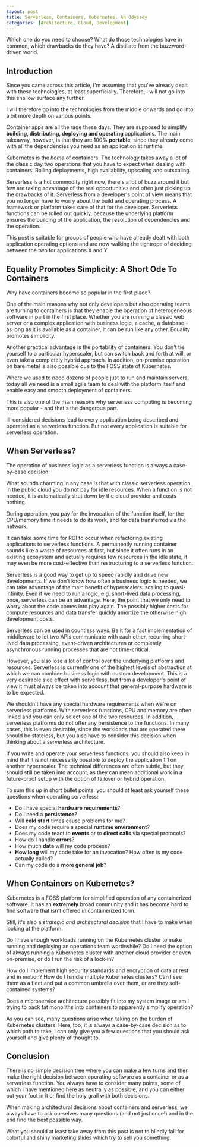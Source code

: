 ```yaml
---
layout: post
title: Serverless, Containers, Kubernetes. An Odyssey
categories: [Architecture, Cloud, Development]
---
```


Which one do you need to choose? What do those technologies have in common, which drawbacks do they have? A distillate from the buzzword-driven world.

## Introduction

Since you came across this article, I'm assuming that you've already dealt with these technologies, at least superficially. Therefore, I will not go into this shallow surface any further.

I will therefore go into the technologies from the middle onwards and go into a bit more depth on various points.

Container apps are all the rage these days. They are supposed to simplify **building, distributing, deploying and operating** applications. The main takeaway, however, is that they are 100% **portable**, since they already come with all the dependencies you need as an application at runtime.

Kubernetes is the *home* of containers. The technology takes away a lot of the classic day two operations that you have to expect when dealing with containers: Rolling deployments, high availability, upscaling and outscaling.

Serverless is a hot commodity right now, there's a lot of buzz around it but few are taking advantage of the real opportunities and often just picking up the drawbacks of it. Serverless from a developer's point of view means that you no longer have to worry about the build and operating process. A framework or platform takes care of that for the developer. Serverless functions can be rolled out quickly, because the underlying platform ensures the building of the application, the resolution of dependencies and the operation.

This post is suitable for groups of people who have already dealt with both application operating options and are now walking the tightrope of deciding between the two for applications X and Y.

## Equality Promotes Simplicity: A Short Ode To Containers

Why have containers become so popular in the first place?

One of the main reasons why not only developers but also operating teams are turning to containers is that they enable the operation of heterogeneous software in part in the first place. Whether you are running a classic web server or a complex application with business logic, a cache, a database - as long as it is available as a container, it can be run like any other. Equality promotes simplicity.

Another practical advantage is the portability of containers. You don't tie yourself to a particular hyperscaler, but can switch back and forth at will, or even take a completely hybrid approach. In addition, on-premise operation on bare metal is also possible due to the FOSS state of Kubernetes.

Where we used to need dozens of people just to run and maintain servers, today all we need is a small agile team to deal with the platform itself and enable easy and smooth deployment of containers.

This is also one of the main reasons why serverless computing is becoming more popular - and that's the dangerous part.

Ill-considered decisions lead to every application being described and operated as a serverless function. But not every application is suitable for serverless operation.

## When Serverless?

The operation of business logic as a serverless function is always a case-by-case decision.

What sounds charming in any case is that with classic serverless operation in the public cloud you do not pay for idle resources. When a function is not needed, it is automatically shut down by the cloud provider and costs nothing.

During operation, you pay for the invocation of the function itself, for the CPU/memory time it needs to do its work, and for data transferred via the network.

It can take some time for ROI to occur when refactoring existing applications to serverless functions. A permanently running container sounds like a waste of resources at first, but since it often runs in an existing ecosystem and actually requires few resources in the idle state, it may even be more cost-effective than restructuring to a serverless function.

Serverless is a good way to get up to speed rapidly and drive new developments. If we don't know how often a business logic is needed, we can take advantage of the main benefit of hyperscalers: scaling to quasi-infinity. Even if we need to run a logic, e.g. short-lived data processing, once, serverless can be an advantage. Here, the point that we only need to worry about the code comes into play again. The possibly higher costs for compute resources and data transfer quickly amortize the otherwise high development costs.

Serverless can be used in countless ways. Be it for a fast implementation of middleware to let two APIs communicate with each other, recurring short-lived data processing, event-driven architectures or completely asynchronous running processes that are not time-critical.

However, you also lose a lot of control over the underlying platforms and resources. Serverless is currently one of the highest levels of abstraction at which we can combine business logic with custom development. This is a very desirable side effect with serverless, but from a developer's point of view it must always be taken into account that general-purpose hardware is to be expected.

We shouldn't have any special hardware requirements when we're on serverless platforms. With serverless functions, CPU and memory are often linked and you can only select one of the two resources. In addition, serverless platforms do not offer any persistence to the functions. In many cases, this is even desirable, since the workloads that are operated there should be stateless, but you also have to consider this decision when thinking about a serverless architecture.

If you write and operate your serverless functions, you should also keep in mind that it is not necessarily possible to deploy the application 1:1 on another hyperscaler. The technical differences are often subtle, but they should still be taken into account, as they can mean additional work in a future-proof setup with the option of failover or hybrid operation.

To sum this up in short bullet points, you should at least ask yourself these questions when operating serverless:

- Do I have special **hardware requirements**?
- Do I need a **persistence**?
- Will **cold start** times cause problems for me?
- Does my code require a special **runtime environment**?
- Does my code react to **events** or to **direct calls** via special protocols?
- How do I handle **errors**?
- How much **data** will my code process?
- **How long** will my code take for an invocation? How often is my code actually called?
- Can my code do a **more general job**?

## When Containers on Kubernetes?

Kubernetes is a FOSS platform for simplified operation of any containerized software. It has an **extremely** broad community and it has become hard to find software that isn't offered in containerized form.

Still, it's also a *strategic and architectural decision* that I have to make when looking at the platform.

Do I have enough workloads running on the Kubernetes cluster to make running and deploying an operations team worthwhile? Do I need the option of always running a Kubernetes cluster with another cloud provider or even on-premise, or do I run the risk of a lock-in?

How do I implement high security standards and encryption of data at rest and in motion? How do I handle multiple Kubernetes clusters? Can I see them as a fleet and put a common umbrella over them, or are they self-contained systems?

Does a microservice architecture possibly fit into my system image or am I trying to pack fat monoliths into containers to apparently simplify operation?

As you can see, many questions arise when taking on the burden of Kubernetes clusters. Here, too, it is always a case-by-case decision as to which path to take, I can only give you a few questions that you should ask yourself and give plenty of thought to.

## Conclusion

There is no simple decision tree where you can make a few turns and then make the right decision between operating software as a container or as a serverless function. You always have to consider many points, some of which I have mentioned here as neutrally as possible, and you can either put your foot in it or find the holy grail with both decisions.

When making architectural decisions about containers and serverless, we always have to ask ourselves many questions (and not just once!) and in the end find the best possible way.

What you should at least take away from this post is not to blindly fall for colorful and shiny marketing slides which try to sell you something.
